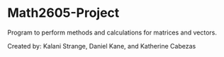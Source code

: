 # Math2605-Project

Program to perform methods and calculations for matrices and vectors.

Created by: Kalani Strange, Daniel Kane, and Katherine Cabezas

